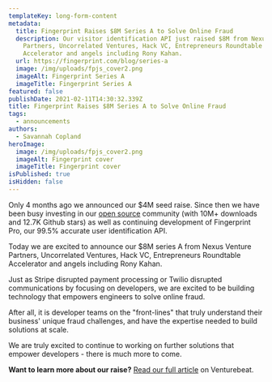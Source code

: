 ```yaml
---
templateKey: long-form-content
metadata:
  title: Fingerprint Raises $8M Series A to Solve Online Fraud
  description: Our visitor identification API just raised $8M from Nexus Venture
    Partners, Uncorrelated Ventures, Hack VC, Entrepreneurs Roundtable
    Accelerator and angels including Rony Kahan.
  url: https://fingerprint.com/blog/series-a
  image: /img/uploads/fpjs_cover2.png
  imageAlt: Fingerprint Series A
  imageTitle: Fingerprint Series A
featured: false
publishDate: 2021-02-11T14:30:32.339Z
title: Fingerprint Raises $8M Series A to Solve Online Fraud
tags:
  - announcements
authors:
  - Savannah Copland
heroImage:
  image: /img/uploads/fpjs_cover2.png
  imageAlt: Fingerprint cover
  imageTitle: Fingerprint cover
isPublished: true
isHidden: false
---
```

Only 4 months ago we announced our $4M seed raise. Since then we have been busy investing in our [open source](https://github.com/fingerprintjs/fingerprintjs) community (with 10M+ downloads and 12.7K Github stars) as well as continuing development of Fingerprint Pro, our 99.5% accurate user identification API.

Today we are excited to announce our $8M series A from Nexus Venture Partners, Uncorrelated Ventures, Hack VC, Entrepreneurs Roundtable Accelerator and angels including Rony Kahan.

Just as Stripe disrupted payment processing or Twilio disrupted communications by focusing on developers, we are excited to be building technology that empowers engineers to solve online fraud.

After all, it is developer teams on the "front-lines" that truly understand their business' unique fraud challenges, and have the expertise needed to build solutions at scale.

We are truly excited to continue to working on further solutions that empower developers - there is much more to come.

**Want to learn more about our raise?** [Read our full article](https://venturebeat.com/2021/02/11/fingerprintjs-raises-8-million-to-expand-its-enterprise-identification-api/) on Venturebeat.